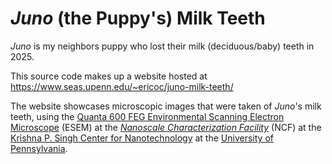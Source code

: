# _Juno_ (the Puppy's) Milk Teeth

_Juno_ is my neighbors puppy who lost their milk (deciduous/baby) teeth in 2025.

This source code makes up a website hosted at https://www.seas.upenn.edu/~ericoc/juno-milk-teeth/

The website showcases microscopic images that were taken of _Juno_'s milk teeth,
using the [Quanta 600 FEG Environmental Scanning Electron Microscope](https://www.nano.upenn.edu/equipment/quanta-600-feg-esem/) (ESEM)
at the [_Nanoscale Characterization Facility_](https://www.nano.upenn.edu/resources/nanoscale-characterization/) (NCF)
at the [Krishna P. Singh Center for Nanotechnology](https://www.nano.upenn.edu/)
at the [University of Pennsylvania](https://www.upenn.edu/).
